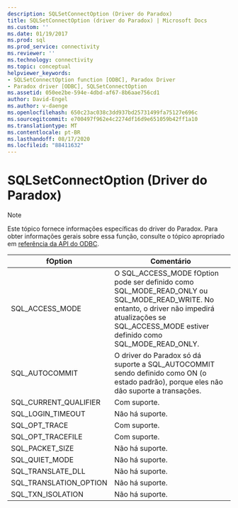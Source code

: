 ```yaml
---
description: SQLSetConnectOption (Driver do Paradox)
title: SQLSetConnectOption (driver do Paradox) | Microsoft Docs
ms.custom: ''
ms.date: 01/19/2017
ms.prod: sql
ms.prod_service: connectivity
ms.reviewer: ''
ms.technology: connectivity
ms.topic: conceptual
helpviewer_keywords:
- SQLSetConnectOption function [ODBC], Paradox Driver
- Paradox driver [ODBC], SQLSetConnectOption
ms.assetid: 050ee2be-594e-4dbd-af67-8b6aae756cd1
author: David-Engel
ms.author: v-daenge
ms.openlocfilehash: 650c23ac038c3dd937bd25731499fa75127e696c
ms.sourcegitcommit: e700497f962e4c2274df16d9e651059b42ff1a10
ms.translationtype: MT
ms.contentlocale: pt-BR
ms.lasthandoff: 08/17/2020
ms.locfileid: "88411632"
---
```

# <a name="sqlsetconnectoption-paradox-driver"></a>SQLSetConnectOption (Driver do Paradox)
> [!NOTE]  
>  Este tópico fornece informações específicas do driver do Paradox. Para obter informações gerais sobre essa função, consulte o tópico apropriado em [referência da API do ODBC](../../odbc/reference/syntax/odbc-api-reference.md).  
  
|fOption|Comentário|  
|-------------|-------------|  
|SQL_ACCESS_MODE|O SQL_ACCESS_MODE fOption pode ser definido como SQL_MODE_READ_ONLY ou SQL_MODE_READ_WRITE. No entanto, o driver não impedirá atualizações se SQL_ACCESS_MODE estiver definido como SQL_MODE_READ_ONLY.|  
|SQL_AUTOCOMMIT|O driver do Paradox só dá suporte a SQL_AUTOCOMMIT sendo definido como ON (o estado padrão), porque eles não dão suporte a transações.|  
|SQL_CURRENT_QUALIFIER|Com suporte.|  
|SQL_LOGIN_TIMEOUT|Não há suporte.|  
|SQL_OPT_TRACE|Com suporte.|  
|SQL_OPT_TRACEFILE|Com suporte.|  
|SQL_PACKET_SIZE|Não há suporte.|  
|SQL_QUIET_MODE|Não há suporte.|  
|SQL_TRANSLATE_DLL|Não há suporte.|  
|SQL_TRANSLATION_OPTION|Não há suporte.|  
|SQL_TXN_ISOLATION|Não há suporte.|
